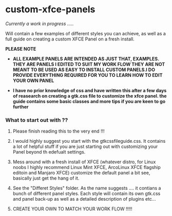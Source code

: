 # custom-xfce-panels

*Currently a work in progress .....*

Will contain a few examples of different styles you can achieve, as well as a full guide on creating a custom XFCE Panel on a fresh install. 


**PLEASE NOTE**
 - **ALL EXAMPLE PANELS ARE INTENDED AS JUST THAT, EXAMPLES. THEY ARE PANELS I EDITED TO SUIT MY WORK FLOW THEY ARE NOT MEANT TO BE USED AS EASY TO INSTALL CUSTOM PANELS.I DO PROVIDE EVERYTHING REQUIRED FOR YOU TO LEARN HOW TO EDIT YOUR OWN PANEL**

 - **I have no prior knowledge of css and have written this after a few days of reasearch on creating a gtk.css file to customize the xfce panel. 
the guide contains some basic classes and more tips if you are keen to go further**

### What to start out with ?? 

1. Please finish reading this to the very end !!! 

2. I would highly suggest you start with the gtkcssfileguide.css. It contains a lot of helpful stuff if you are just starting out with customizing your Panel beyond th edefualt settings. 

3. Mess around with a fresh install of XFCE (whatever distro, for Linux noobs I highly recommend Linux Mint XFCE, ArcoLinux XFCE flagship editoin and Manjaro XFCE) customize the default panel a bit see, basically just get the hang of it.

4. See the "Differet Styles" folder. As the name suggests .... it contians a bunch of different panel styles. Each style will contain its own gtk.css and panel back-up as well as a detailed description of plugins etc... 

5. CREATE YOUR OWN TO MATCH YOUR WORK FLOW !!!!! 
